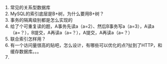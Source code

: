 1. 常见的关系型数据库
2. MySQL的索引底层是B+树，为什么要用B+树？
3. 事务的隔离级别都是怎么实现的
4. 给了个可重复读的题，A事务先读a（a=2）、然后B事务写a（a=3），A读a（a=？），B提交，A再读a（a=？），A提交，A再读a（a=？）
5. 联合索引怎样用？
6. 有一个访问量很高的贴吧，怎么设计，有哪些可以优化的点?扯到了HTTP，和缓存数据库。。。
7. 